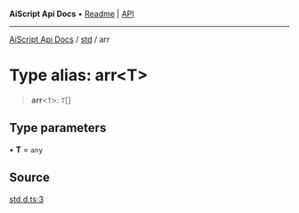 ---
---
**AiScript Api Docs** • [Readme](../../README.md) \| [API](../../modules.md)

***

[AiScript Api Docs](../../README.md) / [std](../README.md) / arr

# Type alias: arr\<T\>

> **arr**\<`T`\>: `T`[]

## Type parameters

• **T** = `any`

## Source

[std.d.ts:3](https://github.com/slofp/aitslib/blob/417fe62f0102d90b12040038b8cfc8d08c6859ce/src/std.d.ts#L3)
